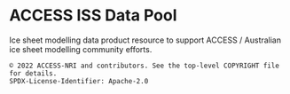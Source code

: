 # ACCESS ISS Data Pool

Ice sheet modelling data product resource to support ACCESS / Australian ice sheet modelling community efforts.

```text
© 2022 ACCESS-NRI and contributors. See the top-level COPYRIGHT file for details. 
SPDX-License-Identifier: Apache-2.0
```

